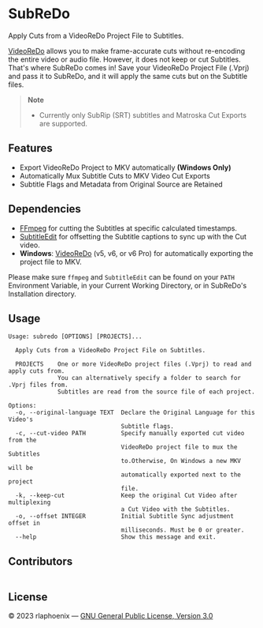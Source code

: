 # SubReDo

Apply Cuts from a VideoReDo Project File to Subtitles.

[VideoReDo] allows you to make frame-accurate cuts without re-encoding the entire video or audio file. However, it does
not keep or cut Subtitles. That's where SubReDo comes in! Save your VideoReDo Project File (.Vprj) and pass it to
SubReDo, and it will apply the same cuts but on the Subtitle files.

> **Note**
> - Currently only SubRip (SRT) subtitles and Matroska Cut Exports are supported.<br/>

  [VideoReDo]: <https://www.videoredo.com>

## Features

- Export VideoReDo Project to MKV automatically **(Windows Only)**
- Automatically Mux Subtitle Cuts to MKV Video Cut Exports
- Subtitle Flags and Metadata from Original Source are Retained

## Dependencies

- [FFmpeg] for cutting the Subtitles at specific calculated timestamps.
- [SubtitleEdit] for offsetting the Subtitle captions to sync up with the Cut video.
- **Windows**: [VideoReDo] (v5, v6, or v6 Pro) for automatically exporting the project file to MKV.

Please make sure `ffmpeg` and `SubtitleEdit` can be found on your `PATH` Environment Variable, in your Current
Working Directory, or in SubReDo's Installation directory.

  [FFmpeg]: <https://ffmpeg.org>
  [SubtitleEdit]: <https://nikse.dk/subtitleedit>
  [VideoReDo]: <https://videoredo.com>

## Usage

```
Usage: subredo [OPTIONS] [PROJECTS]...

  Apply Cuts from a VideoReDo Project File on Subtitles.

  PROJECTS    One or more VideoReDo project files (.Vprj) to read and apply cuts from.
              You can alternatively specify a folder to search for .Vprj files from.
              Subtitles are read from the source file of each project.

Options:
  -o, --original-language TEXT  Declare the Original Language for this Video's
                                Subtitle flags.
  -c, --cut-video PATH          Specify manually exported cut video from the
                                VideoReDo project file to mux the Subtitles
                                to.Otherwise, On Windows a new MKV will be
                                automatically exported next to the project
                                file.
  -k, --keep-cut                Keep the original Cut Video after multiplexing
                                a Cut Video with the Subtitles.
  -o, --offset INTEGER          Initial Subtitle Sync adjustment offset in
                                milliseconds. Must be 0 or greater.
  --help                        Show this message and exit.
```

## Contributors

<a href="https://github.com/rlaphoenix"><img src="https://images.weserv.nl/?url=avatars.githubusercontent.com/u/17136956?v=4&h=25&w=25&fit=cover&mask=circle&maxage=7d" alt=""/></a>

## License

© 2023 rlaphoenix — [GNU General Public License, Version 3.0](LICENSE)
